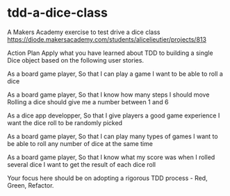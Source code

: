 # tdd-a-dice-class
A Makers Academy exercise to test drive a dice class
https://diode.makersacademy.com/students/alicelieutier/projects/813


Action Plan
Apply what you have learned about TDD to building a single Dice object based on the following user stories.

As a board game player,
So that I can play a game
I want to be able to roll a dice

As a board game player,
So that I know how many steps I should move
Rolling a dice should give me a number between 1 and 6

As a dice app developper,
So that I give players a good game experience
I want the dice roll to be randomly picked

As a board game player,
So that I can play many types of games
I want to be able to roll any number of dice at the same time

As a board game player,
So that I know what my score was when I rolled several dice
I want to get the result of each dice roll

Your focus here should be on adopting a rigorous TDD process - Red, Green, Refactor.

